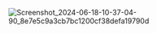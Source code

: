 ![Screenshot_2024-06-18-10-37-04-90_8e7e5c9a3cb7bc1200cf38defa19790d](https://github.com/KunjanPanchal/Linked-us/assets/157042147/ebfbc44a-9d29-41d6-8692-7c84a4267825)
